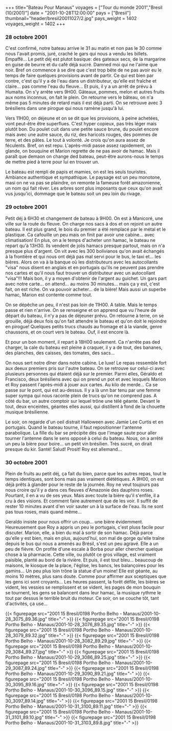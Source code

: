 +++
title="Bateau Pour Manaus"
voyages = ["Tour du monde 2001","Bresil (10/2001)"]
date = "2001-10-28T12:00:00"
pays = ["Bresil"]
thumbnail="header/bresil20011027/2.jpg"
pays_weight = 1402
voyages_weight = 1402
+++
### 28 octobre 2001

C'est confirmé, notre bateau arrive le 31 au matin et non pas le 30 comme nous 
l'avait promis, juré, craché le gars qui nous a vendu les billets. Empaffé... 
Le petit déj est plutot basique: des gateaux secs, de la margarine en guise 
de beurre et du café déjà sucré. Damned moi qui ne l'aime que noir. Bref on 
commence à se dire que c'est trop bête de ne pas avoir eu le temps de faire 
quelques provisions avant de partir. Ce qui est bien par contre, c'est qu'il 
y a de l'eau dans un distributeur, qu'elle est fraîche et claire... pas comme 
l'eau du fleuve... Et puis, il y a un arrêt de prévu à Humaita. On s'y arrête 
vers 9H00. Gâteaux, pommes, melon et autres fruits aux noms inconnus, on fait 
le plein. On retourne vers le bâteau, on n'a même pas 5 minutes de retard mais 
il est déjà parti. On se retrouve avec 3 brésiliens dans une pirogue qui nous 
ramène jusqu'à lui.

Vers 11H00, on déjeune et on se dit que les provisions, à peine achetées, vont 
peut-être être superflues. C'est hyper copieux, pas très léger mais plutôt bon. 
Du poulet cuit dans une petite sauce brune, du poulet encore mais avec une autre 
sauce, du riz, des haricots rouges, des pommes de terre, et des pâtes. Le tout 
à volonté. Je crois qu'on aura assez de féculents. Bref, on est repu. L'après-midi 
passe assez rapidement, on glande, on bouquine et Marion regrette de ne pas 
avoir de hamac. Mais il paraît que demaon on change ded bateau, peut-être aurons-nous 
le temps de mettre pied à terre pour lui en trouver un. 

Le bateau est rempli de papis et mamies, on est les seuls touristes. Ambiance 
authentique et sympathique. Le paysage est un peu monotone, masi on ne va pas 
se plaindre, on remonte la fameuse forêt amazonienne, un nom qui fait rêver. 
Les arbres sont plus imposants que ceux qu'on avait vus jusqu'ici, dommage que 
le bateau soit un peu loin du rivage.

### 29 octobre 2001

Petit déj à 6H30 et changement de bateau à 9H00. On est à Manicoré, une ville 
sur la route du fleuve. On charge nos sacs à dos et on rejoint un autre bateau. 
Il est plus grand, le bois du premier a été remplacé par le métal et le plastique. 
Ca cafouille un peu mais on finit par avoir une cabine... avec climatisation! 
En plus, on a le temps d'acheter unn hamac, le bateau ne repart qu'à 13H30. 
Ils vendent de jolis hamacs presque partout, mais on n'a presque plus d'argent. 
On vit avec les 300 bolivianos qu'on avait échangés à la frontière et qui nous 
ont déjà pas mal servi pour le bus, le taxi et... les bières. Alors on va à 
la banque où les distributeurs avec les autocollants "visa" nous disent en anglais 
et en portugais qu'ils ne peuvent pas prendre nos cartes et qu'il nous faut 
trouver un distributeur avec un autocollant "visa"!!! Mais bon, il y a moyen 
d'obtenir de l'argent au guichet. Un gars part avec notre carte... on attend... 
au moins 30 minutes... mais ça y est, c'est fait, on est riche. On va pouvoir 
acheter... de la bière! Mais aussi un superbe hamac, Marion est contente comme 
tout.

On se dépêche un peu, il n'est pas loin de 11H00. A table. Mais le temps passe 
et rien n'arrive. On se renseigne et on apprend que vu l'heure de départ du 
bateau, il n'y a pas de déjeuner prévu. On retourne à terre, on se grouille, 
déjà deux fois qu'on fait attendre le bateau et qu'on doit le rejoindre en pirogue! 
Quelques petits trucs chauds au fromage et à la viande, genre chaussons, et 
on court vers le bateau. Ouf, il est encore là.

Et pour un bon moment, il repart à 18H00 seulement. Ca n'arrête pas ded charger, 
la cale du bateau est pleine à craquer, il y a de tout, des bananes, des planches, 
des caisses, des tomates, des sacs...

On nous sert notre dîner dans notre cabine. Le luxe! Le repas ressemble fort 
aux deeux premiers pris sur l'autre bateau. On se retrouve sur celui-ci avec 
plusieurs personnes qui étaient déjà sur le premier. Parmi elles, Géraldo et 
Francisco, deux brésiliens avec qui on prend un pot et avec lesquels Marion 
et Roy passent l'après-midi à jouer aux cartes. Au kilo de merde... Ca se passe 
sur le pont, qui est au-dessus. Il y a là unn bar tenu par une femme super sympa 
qui nous raconte plein de trucs qu'on ne comprend pas. A côté du bar, un autre 
comptoir sur lequel trône une télé géante. Devant le tout, deux enceintes, géantes 
elles aussi, qui distillent à fond de la chouette musique brésilienne.

Le soir, on regarde d'un oeil distrait Halloween avec Jamie Lee Curtis et en 
portugais. Quand le bateau tourne, il faut repositionner l'antenne parabolique. 
La fille du bar se précipite dès que l'image saute pour aller tourner l'antenne 
dans le sens opposé à celui du bateau. Nous, on a arrêté un peu la bière pour 
boire... un petit vin brésilien. Très sucré, on dirait presque du kir. Santé! 
Salud! Prosit! Roy est allemand...

### 30 octobre 2001

Plein de fruits au petit déj, ça fait du bien, parce que les autres repas, 
tout le temps identiques, sont bons mais pas vraiment diététiques. A 9H00, on 
est déjà prêts à glander pour le reste de la journée. Roy ne veut toujours pas 
nous croire qu'il y a dans ces fleuves d'Amazonie des dauphins roses. Pourtant, 
il en a vu de ses yeux. Mais avec toute la bière qu'il s'enfile, il a cru à 
des visions. Et comment faire autrement que de les voir. Il suffit de rester 
10 minutes avant d'en voir sauter un à la surface de l'eau. Ils ne sont pas 
tous roses, mais quand même... 

Geraldo insiste pour nous offrir un coup... une bière évidemment. Heureusement 
que Roy a appris un peu le portugais, c'est pluss facile pour discuter. Marion, 
elle, a bien du mal à sortir de son hamac. Déjà parce qu'elle y est bien, mais 
en plus, aujourd'hui, son mal de gorge qu'elle traîne depuis le bus qui nous 
a amenés au Brésil, s'est un peu agravé. Elle a un peu de fièvre. On profite 
d'une escale à Borba pour aller chercher quelque chose à la pharmacie. Cette 
ville, ou plutôt ce gros village, est vraiment paisible, planté au bord de la 
rivière. Et puis, il est tout bleu... beaucoup de maisons, le kiosque de la 
place, l'église, les bancs, les balançoires pour les gamins... Un peu plus loin 
trône la statue d'un moine! Elle est géante, au moins 10 mètres, plus sans doute. 
Comme pour affirmer aux sceptiques que les gens ici sont croyants... Les heures 
passent, la forêt défile, les bières se vident, les vessies se remplissent et 
se vident, les pages de mon bouquin se tournent, les gens se balancent dans 
leur hamac, la musique rythme le tout par dessus le terrible bruit du moteur. 
Ce soir, on se couche tôt, tant d'activités, ça use... 


<div id="TOTO">{{< figurepage src="2001 15 Bresil/0198 Portho Belho - Manaus/2001-10-28_3075_89.36.jpg" title="-"  >}}
{{< figurepage src="2001 15 Bresil/0198 Portho Belho - Manaus/2001-10-28_3076_89.35.jpg" title="-"  >}}
{{< figurepage src="2001 15 Bresil/0198 Portho Belho - Manaus/2001-10-28_3079_89.32.jpg" title="-"  >}}
{{< figurepage src="2001 15 Bresil/0198 Portho Belho - Manaus/2001-10-28_3082_89.29.jpg" title="-"  >}}
{{< figurepage src="2001 15 Bresil/0198 Portho Belho - Manaus/2001-10-29_3084_89.27.jpg" title="-"  >}}
{{< figurepage src="2001 15 Bresil/0198 Portho Belho - Manaus/2001-10-29_3086_89.25.jpg" title="-"  >}}
{{< figurepage src="2001 15 Bresil/0198 Portho Belho - Manaus/2001-10-29_3087_89.24.jpg" title="-"  >}}
{{< figurepage src="2001 15 Bresil/0198 Portho Belho - Manaus/2001-10-29_3090_89.21.jpg" title="-"  >}}
{{< figurepage src="2001 15 Bresil/0198 Portho Belho - Manaus/2001-10-30_3095_89.16.jpg" title="-"  >}}
{{< figurepage src="2001 15 Bresil/0198 Portho Belho - Manaus/2001-10-30_3096_89.15.jpg" title="-"  >}}
{{< figurepage src="2001 15 Bresil/0198 Portho Belho - Manaus/2001-10-30_3097_89.14.jpg" title="-"  >}}
{{< figurepage src="2001 15 Bresil/0198 Portho Belho - Manaus/2001-10-31_3100_89.11.jpg" title="-"  >}}
{{< figurepage src="2001 15 Bresil/0198 Portho Belho - Manaus/2001-10-31_3101_89.10.jpg" title="-"  >}}
{{< figurepage src="2001 15 Bresil/0198 Portho Belho - Manaus/2001-10-31_3103_89.8.jpg" title="-"  >}}
</DIV>

